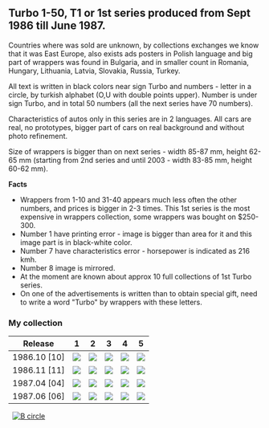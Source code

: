 ## Turbo 1-50, T1 or 1st series produced from Sept 1986 till June 1987.

Countries where was sold are unknown, by collections exchanges we know that it was East Europe, also exists ads
posters in Polish language and big part of wrappers was found in Bulgaria, and in smaller count in Romania, Hungary,
Lithuania, Latvia, Slovakia, Russia, Turkey.

All text is written in black colors near sign Turbo and numbers - letter in a circle, by turkish alphabet (O,U with
double points upper). Number is under sign Turbo, and in total 50 numbers (all the next series have 70 numbers).

Characteristics of autos only in this series are in 2 languages. All cars are real, no prototypes, bigger part of cars
on real background and without photo refinement.

Size of wrappers is bigger than on next series - width 85-87 mm, height 62-65 mm (starting from 2nd series and until
2003 - width 83-85 mm, height 60-62 mm).

**Facts**

* Wrappers from 1-10 and 31-40 appears much less often the other numbers, and prices is bigger in 2-3 times. This 1st
  series is the most expensive in wrappers collection, some wrappers was bought on $250-300.
* Number 1 have printing error - image is bigger than area for it and this image part is in black-white color.
* Number 7 have characteristics error - horsepower is indicated as 216 kmh.
* Number 8 image is mirrored.
* At the moment are known about approx 10 full collections of 1st Turbo series.
* On one of the advertisements is written than to obtain special gift, need to write a word "Turbo" by wrappers with
  these
  letters.

### My collection

|   Release    |                                                             1                                                              |                                                             2                                                              |                                                             3                                                              |                                                             4                                                              |                                                             5                                                              |
|:------------:|:--------------------------------------------------------------------------------------------------------------------------:|:--------------------------------------------------------------------------------------------------------------------------:|:--------------------------------------------------------------------------------------------------------------------------:|:--------------------------------------------------------------------------------------------------------------------------:|:--------------------------------------------------------------------------------------------------------------------------:|
| 1986.10 [10] | [<img src='/collection/gum_wrappers/kent/turbo//missed_outer.png'>](/collection/gum_wrappers/kent/turbo//missed_outer.png) | [<img src='/collection/gum_wrappers/kent/turbo//missed_outer.png'>](/collection/gum_wrappers/kent/turbo//missed_outer.png) | [<img src='/collection/gum_wrappers/kent/turbo//missed_outer.png'>](/collection/gum_wrappers/kent/turbo//missed_outer.png) | [<img src='/collection/gum_wrappers/kent/turbo//missed_outer.png'>](/collection/gum_wrappers/kent/turbo//missed_outer.png) | [<img src='/collection/gum_wrappers/kent/turbo//missed_outer.png'>](/collection/gum_wrappers/kent/turbo//missed_outer.png) |
| 1986.11 [11] | [<img src='/collection/gum_wrappers/kent/turbo//missed_outer.png'>](/collection/gum_wrappers/kent/turbo//missed_outer.png) | [<img src='/collection/gum_wrappers/kent/turbo//missed_outer.png'>](/collection/gum_wrappers/kent/turbo//missed_outer.png) | [<img src='/collection/gum_wrappers/kent/turbo//missed_outer.png'>](/collection/gum_wrappers/kent/turbo//missed_outer.png) | [<img src='/collection/gum_wrappers/kent/turbo//missed_outer.png'>](/collection/gum_wrappers/kent/turbo//missed_outer.png) | [<img src='/collection/gum_wrappers/kent/turbo//missed_outer.png'>](/collection/gum_wrappers/kent/turbo//missed_outer.png) |
| 1987.04 [04] | [<img src='/collection/gum_wrappers/kent/turbo//missed_outer.png'>](/collection/gum_wrappers/kent/turbo//missed_outer.png) | [<img src='/collection/gum_wrappers/kent/turbo//missed_outer.png'>](/collection/gum_wrappers/kent/turbo//missed_outer.png) | [<img src='/collection/gum_wrappers/kent/turbo//missed_outer.png'>](/collection/gum_wrappers/kent/turbo//missed_outer.png) | [<img src='/collection/gum_wrappers/kent/turbo//missed_outer.png'>](/collection/gum_wrappers/kent/turbo//missed_outer.png) | [<img src='/collection/gum_wrappers/kent/turbo//missed_outer.png'>](/collection/gum_wrappers/kent/turbo//missed_outer.png) |
| 1987.06 [06] | [<img src='/collection/gum_wrappers/kent/turbo//missed_outer.png'>](/collection/gum_wrappers/kent/turbo//missed_outer.png) | [<img src='/collection/gum_wrappers/kent/turbo//missed_outer.png'>](/collection/gum_wrappers/kent/turbo//missed_outer.png) | [<img src='/collection/gum_wrappers/kent/turbo//missed_outer.png'>](/collection/gum_wrappers/kent/turbo//missed_outer.png) | [<img src='/collection/gum_wrappers/kent/turbo//missed_outer.png'>](/collection/gum_wrappers/kent/turbo//missed_outer.png) | [<img src='/collection/gum_wrappers/kent/turbo//missed_outer.png'>](/collection/gum_wrappers/kent/turbo//missed_outer.png) |

<span style="display: inline-block;">
	<a href='thumbnails/inner/1.3.png' title=''><img src='thumbnails/inner/1.3.png' alt=''></a>
</span>
<span style="display: inline-block;">
	<a href='thumbnails/inner/2.4.png' title=''><img src='thumbnails/inner/2.4.png' alt=''></a>
	<a href='thumbnails/inner/2.B_circle.4.png' title='B circle'><img src='thumbnails/inner/2.B_circle.4.png' alt='B circle'></a>
</span>
<span style="display: inline-block;">
	<a href='/collection/gum_wrappers/kent/turbo//missed.png' title=''><img src='/collection/gum_wrappers/kent/turbo//missed.png' alt=''></a>
</span>
<span style="display: inline-block;">
	<a href='/collection/gum_wrappers/kent/turbo//missed.png' title=''><img src='/collection/gum_wrappers/kent/turbo//missed.png' alt=''></a>
</span>
<span style="display: inline-block;">
	<a href='/collection/gum_wrappers/kent/turbo//missed.png' title=''><img src='/collection/gum_wrappers/kent/turbo//missed.png' alt=''></a>
</span>
<span style="display: inline-block;">
	<a href='/collection/gum_wrappers/kent/turbo//missed.png' title=''><img src='/collection/gum_wrappers/kent/turbo//missed.png' alt=''></a>
</span>
<span style="display: inline-block;">
	<a href='/collection/gum_wrappers/kent/turbo//missed.png' title=''><img src='/collection/gum_wrappers/kent/turbo//missed.png' alt=''></a>
</span>
<span style="display: inline-block;">
	<a href='thumbnails/inner/8.4.png' title=''><img src='thumbnails/inner/8.4.png' alt=''></a>
</span>
<span style="display: inline-block;">
	<a href='thumbnails/inner/9.4.png' title=''><img src='thumbnails/inner/9.4.png' alt=''></a>
</span>
<span style="display: inline-block;">
	<a href='thumbnails/inner/10.3.png' title=''><img src='thumbnails/inner/10.3.png' alt=''></a>
</span>
<span style="display: inline-block;">
	<a href='/collection/gum_wrappers/kent/turbo//missed.png' title=''><img src='/collection/gum_wrappers/kent/turbo//missed.png' alt=''></a>
</span>
<span style="display: inline-block;">
	<a href='thumbnails/inner/12.4.png' title=''><img src='thumbnails/inner/12.4.png' alt=''></a>
</span>
<span style="display: inline-block;">
	<a href='thumbnails/inner/13.4.png' title=''><img src='thumbnails/inner/13.4.png' alt=''></a>
</span>
<span style="display: inline-block;">
	<a href='thumbnails/inner/14.4.png' title=''><img src='thumbnails/inner/14.4.png' alt=''></a>
</span>
<span style="display: inline-block;">
	<a href='thumbnails/inner/15.4.png' title=''><img src='thumbnails/inner/15.4.png' alt=''></a>
</span>
<span style="display: inline-block;">
	<a href='thumbnails/inner/16.4.png' title=''><img src='thumbnails/inner/16.4.png' alt=''></a>
</span>
<span style="display: inline-block;">
	<a href='thumbnails/inner/17.3.png' title=''><img src='thumbnails/inner/17.3.png' alt=''></a>
</span>
<span style="display: inline-block;">
	<a href='thumbnails/inner/18.4.png' title=''><img src='thumbnails/inner/18.4.png' alt=''></a>
</span>
<span style="display: inline-block;">
	<a href='/collection/gum_wrappers/kent/turbo//missed.png' title=''><img src='/collection/gum_wrappers/kent/turbo//missed.png' alt=''></a>
</span>
<span style="display: inline-block;">
	<a href='/collection/gum_wrappers/kent/turbo//missed.png' title=''><img src='/collection/gum_wrappers/kent/turbo//missed.png' alt=''></a>
</span>
<span style="display: inline-block;">
	<a href='/collection/gum_wrappers/kent/turbo//missed.png' title=''><img src='/collection/gum_wrappers/kent/turbo//missed.png' alt=''></a>
</span>
<span style="display: inline-block;">
	<a href='/collection/gum_wrappers/kent/turbo//missed.png' title=''><img src='/collection/gum_wrappers/kent/turbo//missed.png' alt=''></a>
</span>
<span style="display: inline-block;">
	<a href='thumbnails/inner/23.4.png' title=''><img src='thumbnails/inner/23.4.png' alt=''></a>
</span>
<span style="display: inline-block;">
	<a href='/collection/gum_wrappers/kent/turbo//missed.png' title=''><img src='/collection/gum_wrappers/kent/turbo//missed.png' alt=''></a>
</span>
<span style="display: inline-block;">
	<a href='thumbnails/inner/25.4.png' title=''><img src='thumbnails/inner/25.4.png' alt=''></a>
</span>
<span style="display: inline-block;">
	<a href='thumbnails/inner/26.4.png' title=''><img src='thumbnails/inner/26.4.png' alt=''></a>
</span>
<span style="display: inline-block;">
	<a href='thumbnails/inner/27.4.png' title=''><img src='thumbnails/inner/27.4.png' alt=''></a>
</span>
<span style="display: inline-block;">
	<a href='thumbnails/inner/28.4.png' title=''><img src='thumbnails/inner/28.4.png' alt=''></a>
</span>
<span style="display: inline-block;">
	<a href='/collection/gum_wrappers/kent/turbo//missed.png' title=''><img src='/collection/gum_wrappers/kent/turbo//missed.png' alt=''></a>
</span>
<span style="display: inline-block;">
	<a href='thumbnails/inner/30.4.png' title=''><img src='thumbnails/inner/30.4.png' alt=''></a>
</span>
<span style="display: inline-block;">
	<a href='thumbnails/inner/31.4.png' title=''><img src='thumbnails/inner/31.4.png' alt=''></a>
</span>
<span style="display: inline-block;">
	<a href='thumbnails/inner/32.4.png' title=''><img src='thumbnails/inner/32.4.png' alt=''></a>
</span>
<span style="display: inline-block;">
	<a href='thumbnails/inner/33.4.png' title=''><img src='thumbnails/inner/33.4.png' alt=''></a>
</span>
<span style="display: inline-block;">
	<a href='thumbnails/inner/34.3.png' title=''><img src='thumbnails/inner/34.3.png' alt=''></a>
</span>
<span style="display: inline-block;">
	<a href='thumbnails/inner/35.4.png' title=''><img src='thumbnails/inner/35.4.png' alt=''></a>
</span>
<span style="display: inline-block;">
	<a href='thumbnails/inner/36.4.png' title=''><img src='thumbnails/inner/36.4.png' alt=''></a>
</span>
<span style="display: inline-block;">
	<a href='thumbnails/inner/37.4.png' title=''><img src='thumbnails/inner/37.4.png' alt=''></a>
</span>
<span style="display: inline-block;">
	<a href='/collection/gum_wrappers/kent/turbo//missed.png' title=''><img src='/collection/gum_wrappers/kent/turbo//missed.png' alt=''></a>
</span>
<span style="display: inline-block;">
	<a href='/collection/gum_wrappers/kent/turbo//missed.png' title=''><img src='/collection/gum_wrappers/kent/turbo//missed.png' alt=''></a>
</span>
<span style="display: inline-block;">
	<a href='/collection/gum_wrappers/kent/turbo//missed.png' title=''><img src='/collection/gum_wrappers/kent/turbo//missed.png' alt=''></a>
</span>
<span style="display: inline-block;">
	<a href='/collection/gum_wrappers/kent/turbo//missed.png' title=''><img src='/collection/gum_wrappers/kent/turbo//missed.png' alt=''></a>
</span>
<span style="display: inline-block;">
	<a href='/collection/gum_wrappers/kent/turbo//missed.png' title=''><img src='/collection/gum_wrappers/kent/turbo//missed.png' alt=''></a>
</span>
<span style="display: inline-block;">
	<a href='/collection/gum_wrappers/kent/turbo//missed.png' title=''><img src='/collection/gum_wrappers/kent/turbo//missed.png' alt=''></a>
</span>
<span style="display: inline-block;">
	<a href='thumbnails/inner/44.3.png' title=''><img src='thumbnails/inner/44.3.png' alt=''></a>
</span>
<span style="display: inline-block;">
	<a href='thumbnails/inner/45.4.png' title=''><img src='thumbnails/inner/45.4.png' alt=''></a>
</span>
<span style="display: inline-block;">
	<a href='thumbnails/inner/46.3.png' title=''><img src='thumbnails/inner/46.3.png' alt=''></a>
</span>
<span style="display: inline-block;">
	<a href='thumbnails/inner/47.4.png' title=''><img src='thumbnails/inner/47.4.png' alt=''></a>
</span>
<span style="display: inline-block;">
	<a href='/collection/gum_wrappers/kent/turbo//missed.png' title=''><img src='/collection/gum_wrappers/kent/turbo//missed.png' alt=''></a>
</span>
<span style="display: inline-block;">
	<a href='thumbnails/inner/49.4.png' title=''><img src='thumbnails/inner/49.4.png' alt=''></a>
</span>
<span style="display: inline-block;">
	<a href='/collection/gum_wrappers/kent/turbo//missed.png' title=''><img src='/collection/gum_wrappers/kent/turbo//missed.png' alt=''></a>
</span>

